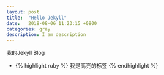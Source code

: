 ```yaml
---
layout: post
title:  "Hello Jekyll"
date:   2018-08-06 11:23:15 +0800
categories: gray
description: I am description
---
```

我的Jekyll Blog
<ul>
    <li>
	  {% highlight ruby %}
      我是高亮的标签
	  {% endhighlight %}
    </li>
</ul>
